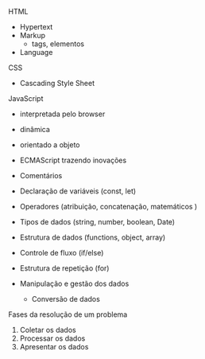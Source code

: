 HTML
- Hypertext
- Markup
  - tags, elementos
- Language

CSS 
- Cascading Style Sheet

JavaScript
- interpretada pelo browser
- dinâmica
- orientado a objeto
- ECMAScript trazendo inovações

- Comentários
- Declaração de variáveis (const, let)
- Operadores (atribuição, concatenação, matemáticos )
- Tipos de dados (string, number, boolean, Date)
- Estrutura de dados (functions, object, array)
- Controle de fluxo (if/else)
- Estrutura de repetição (for)
- Manipulação e gestão dos dados
    - Conversão de dados


Fases da resolução de um problema
01. Coletar os dados
02. Processar os dados
03. Apresentar os dados